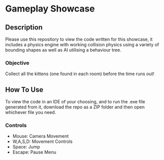 # Gameplay Showcase

## Description

Please use this repository to view the code written for this showcase, it includes a physics engine with working collision physics using a variety of bounding shapes as well as AI utilising a behaviour tree.

### Objective

Collect all the kittens (one found in each room) before the time runs out!

## How To Use

To view the code in an IDE of your choosing, and to run the .exe file generated from it, download the repo as a ZIP folder and then open whichever file you need.

### Controls

- Mouse: Camera Movement
- W,A,S,D: Movement Controls
- Space: Jump
- Escape: Pause Menu
